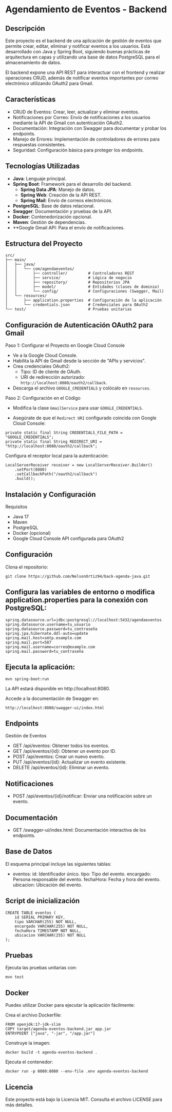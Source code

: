 # Agendamiento de Eventos - Backend

## Descripción
Este proyecto es el backend de una aplicación de gestión de eventos que permite crear, editar, eliminar y notificar eventos a los usuarios. Está desarrollado con Java y Spring Boot, siguiendo buenas prácticas de arquitectura en capas y utilizando una base de datos PostgreSQL para el almacenamiento de datos.

El backend expone una API REST para interactuar con el frontend y realizar operaciones CRUD, además de notificar eventos importantes por correo electrónico utilizando OAuth2 para Gmail.

## Características
- CRUD de Eventos: Crear, leer, actualizar y eliminar eventos.
- Notificaciones por Correo: Envío de notificaciones a los usuarios mediante la API de Gmail con autenticación OAuth2.
- Documentación: Integración con Swagger para documentar y probar los endpoints.
- Manejo de Errores: Implementación de controladores de errores para respuestas consistentes.
- Seguridad: Configuración básica para proteger los endpoints.

## Tecnologías Utilizadas
- **Java**: Lenguaje principal.
- **Spring Boot**: Framework para el desarrollo del backend.
  - **Spring Data JPA**: Manejo de datos.
  - **Spring Web**: Creación de la API REST.
  - **Spring Mail**: Envío de correos electrónicos.
- **PostgreSQL**: Base de datos relacional.
- **Swagger**: Documentación y pruebas de la API.
- **Docker**: Contenedorización opcional.
- **Maven**: Gestión de dependencias.
- **Google Gmail API: Para el envío de notificaciones.

## Estructura del Proyecto
```plaintext
src/
├── main/
│   ├── java/
│   │   └── com/agendaeventos/
│   │       ├── controller/         # Controladores REST
│   │       ├── service/            # Lógica de negocio
│   │       ├── repository/         # Repositorios JPA
│   │       ├── model/              # Entidades (clases de dominio)
│   │       └── config/             # Configuraciones (Swagger, Mail)
│   └── resources/
│       ├── application.properties  # Configuración de la aplicación
│       └── credentials.json        # Credenciales para OAuth2
└── test/                           # Pruebas unitarias
```
## Configuración de Autenticación OAuth2 para Gmail

Paso 1: Configurar el Proyecto en Google Cloud Console

- Ve a la Google Cloud Console.
- Habilita la API de Gmail desde la sección de "APIs y servicios".
- Crea credenciales OAuth2:
   - Tipo: ID de cliente de OAuth.
    - URI de redirección autorizado: ```http://localhost:8080/oauth2/callback```.
- Descarga el archivo ```GOOGLE_CREDENTIALS``` y colócalo en ```resources```.

Paso 2: Configuración en el Código

- Modifica la clase ```GmailService``` para usar ```GOOGLE_CREDENTIALS```.

- Asegúrate de que el ```Redirect URI``` configurado coincida con Google Cloud Console:

```
private static final String CREDENTIALS_FILE_PATH = "GOOGLE_CREDENTIALS";
private static final String REDIRECT_URI = "http://localhost:8080/oauth2/callback";
```

Configura el receptor local para la autenticación:

```
LocalServerReceiver receiver = new LocalServerReceiver.Builder()
    .setPort(8080)
    .setCallbackPath("/oauth2/callback")
    .build();
```

## Instalación y Configuración

Requisitos

- Java 17
- Maven
- PostgreSQL
- Docker (opcional)
- Google Cloud Console API configurada para OAuth2
  
## Configuración

Clona el repositorio:

```plaintext
git clone https://github.com/NelsonOrtiz94/back-agenda-java.git
```

## Configura las variables de entorno o modifica application.properties para la conexión con PostgreSQL:

```plaintext
spring.datasource.url=jdbc:postgresql://localhost:5432/agendaeventos
spring.datasource.username=tu_usuario
spring.datasource.password=tu_contraseña
spring.jpa.hibernate.ddl-auto=update
spring.mail.host=smtp.example.com
spring.mail.port=587
spring.mail.username=correo@example.com
spring.mail.password=tu_contraseña
```

## Ejecuta la aplicación:

```plaintext
mvn spring-boot:run
```
La API estará disponible en http://localhost:8080.

Accede a la documentación de Swagger en:
```plaintext
http://localhost:8080/swagger-ui/index.html
```

## Endpoints

Gestión de Eventos

- GET /api/eventos: Obtener todos los eventos.
- GET /api/eventos/{id}: Obtener un evento por ID.
- POST /api/eventos: Crear un nuevo evento.
- PUT /api/eventos/{id}: Actualizar un evento existente.
- DELETE /api/eventos/{id}: Eliminar un evento.
  
## Notificaciones

- POST /api/eventos/{id}/notificar: Enviar una notificación sobre un evento.

## Documentación
- GET /swagger-ui/index.html: Documentación interactiva de los endpoints.
  
## Base de Datos

El esquema principal incluye las siguientes tablas:

- eventos:
    id: Identificador único.
    tipo: Tipo del evento.
    encargado: Persona responsable del evento.
    fechaHora: Fecha y hora del evento.
    ubicacion: Ubicación del evento.
  
## Script de inicialización

```plaintext
CREATE TABLE eventos (
    id SERIAL PRIMARY KEY,
    tipo VARCHAR(255) NOT NULL,
    encargado VARCHAR(255) NOT NULL,
    fechaHora TIMESTAMP NOT NULL,
    ubicacion VARCHAR(255) NOT NULL
);
```

## Pruebas
Ejecuta las pruebas unitarias con:

```plaintext
mvn test
```

## Docker
Puedes utilizar Docker para ejecutar la aplicación fácilmente:

Crea el archivo Dockerfile:

```plaintext
FROM openjdk:17-jdk-slim
COPY target/agenda-eventos-backend.jar app.jar
ENTRYPOINT ["java", "-jar", "/app.jar"]
```

Construye la imagen:

```plaintext
docker build -t agenda-eventos-backend .
```

Ejecuta el contenedor:

```plaintext
docker run -p 8080:8080 --env-file .env agenda-eventos-backend
```

## Licencia
Este proyecto está bajo la Licencia MIT. Consulta el archivo LICENSE para más detalles.
